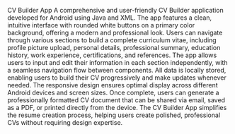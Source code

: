 CV Builder App
A comprehensive and user-friendly CV Builder application developed for Android using Java and XML. The app features a clean, intuitive interface with rounded white buttons on a primary color background, offering a modern and professional look. Users can navigate through various sections to build a complete curriculum vitae, including profile picture upload, personal details, professional summary, education history, work experience, certifications, and references.
The app allows users to input and edit their information in each section independently, with a seamless navigation flow between components. All data is locally stored, enabling users to build their CV progressively and make updates whenever needed. The responsive design ensures optimal display across different Android devices and screen sizes.
Once complete, users can generate a professionally formatted CV document that can be shared via email, saved as a PDF, or printed directly from the device. The CV Builder App simplifies the resume creation process, helping users create polished, professional CVs without requiring design expertise.
